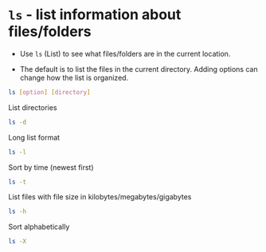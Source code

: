 # `ls` - list information about files/folders 

- Use `ls` (List) to see what files/folders are in the current location.

- The default is to list the files in the current directory. Adding options can change how the list is organized.

```bash
ls [option] [directory]
```

List directories

```bash
ls -d
```

Long list format 

```bash
ls -l
```

Sort by time (newest first)

```bash
ls -t
```

List files with file size in kilobytes/megabytes/gigabytes

```bash
ls -h
```

Sort alphabetically

```bash
ls -X
```

